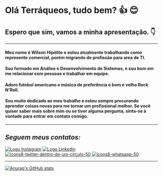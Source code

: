 # Olá Terráqueos, tudo bem? :+1: :blush:
## Espero que sim, vamos a minha apresentação. :point_down:
---
#### Meu nome é Wilson Hipólito e estou atualmente trabalhando como represente comercial, porém migrando de profissão para area de TI.
#### Sou formado em Análise e Desenvolvimento de Sistemas, e sou bom em me relacionar com pessoas e trabalhar em equipe. 
#### Adoro futebol americano e música de preferência o bom e velho Rock N'Roll.
#### Sou muito dedicado ao meu trabalho e estou sempre procurando aprender coisas novas para me tornar um profissional melhor. Se você quiser saber mais sobre mim ou se tiver alguma pergunta, sinta-se à vontade para entrar em contato comigo.
---
## _Seguem meus contatos:_

[![Logo Instagram](https://user-images.githubusercontent.com/59417347/228627506-bb9dcb61-7118-4210-a917-b844a1c38316.png)](https://www.instagram.com/wilson_hipolito_cerq/)
[![Logo Linkedin](https://user-images.githubusercontent.com/59417347/228631953-d90bb4ff-f92e-4ed6-9bac-2d074a28dc11.png)](https://www.linkedin.com/in/wilson-hip%C3%B3lito/)
[![icons8-twitter-dentro-de-um-círculo-50](https://user-images.githubusercontent.com/59417347/228632464-c234be6d-d18d-4aad-946e-2a8d62b58e1e.png)](https://twitter.com/WilsonHiplito1)
[![icons8-whatsapp-50](https://user-images.githubusercontent.com/59417347/228632813-ac89d80b-8571-44a5-aa6f-602e00dbe2a6.png)](https://wa.me/5515998205858)

---

[![Anurag's GitHub stats](https://github-readme-stats.vercel.app/api?username=anuraghazra)](https://github.com/anuraghazra/github-readme-stats)





